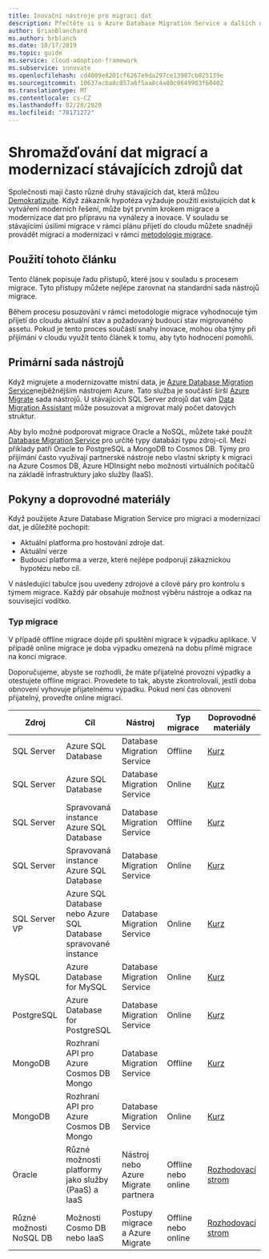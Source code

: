 ```yaml
---
title: Inovační nástroje pro migraci dat
description: Přečtěte si o Azure Database Migration Service a dalších nástrojích, které migrují a modernizovatí data pro přípravu na vynálezy a inovace cloudu.
author: BrianBlanchard
ms.author: brblanch
ms.date: 10/17/2019
ms.topic: guide
ms.service: cloud-adoption-framework
ms.subservice: innovate
ms.openlocfilehash: cd4009e8201cf6267e9da297ce13987cb025139e
ms.sourcegitcommit: 10637acba8c857a6f5aa8c4a80c0649903f60402
ms.translationtype: MT
ms.contentlocale: cs-CZ
ms.lasthandoff: 02/28/2020
ms.locfileid: "78171272"
---
```

# <a name="collect-data-through-the-migration-and-modernization-of-existing-data-sources"></a>Shromažďování dat migrací a modernizací stávajících zdrojů dat

Společnosti mají často různé druhy stávajících dat, která můžou [Demokratizujte](../considerations/data.md). Když zákazník hypotéza vyžaduje použití existujících dat k vytváření moderních řešení, může být prvním krokem migrace a modernizace dat pro přípravu na vynálezy a inovace. V souladu se stávajícími úsilími migrace v rámci plánu přijetí do cloudu můžete snadněji provádět migraci a modernizaci v rámci [metodologie migrace](../../migrate/index.md).

## <a name="use-of-this-article"></a>Použití tohoto článku

Tento článek popisuje řadu přístupů, které jsou v souladu s procesem migrace. Tyto přístupy můžete nejlépe zarovnat na standardní sada nástrojů migrace.

Během procesu posuzování v rámci metodologie migrace vyhodnocuje tým přijetí do cloudu aktuální stav a požadovaný budoucí stav migrovaného assetu. Pokud je tento proces součástí snahy inovace, mohou oba týmy při přijímání v cloudu využít tento článek k tomu, aby tyto hodnocení pomohli.

## <a name="primary-toolset"></a>Primární sada nástrojů

Když migrujete a modernizovatte místní data, je [Azure Database Migration Service](https://docs.microsoft.com/azure/dms)nejběžnějším nástrojem Azure. Tato služba je součástí širší [Azure Migrate](https://docs.microsoft.com/azure/migrate/migrate-services-overview) sada nástrojů. U stávajících SQL Server zdrojů dat vám [Data Migration Assistant](https://docs.microsoft.com/sql/dma/dma-overview) může posuzovat a migrovat malý počet datových struktur.

Aby bylo možné podporovat migrace Oracle a NoSQL, můžete také použít [Database Migration Service](https://docs.microsoft.com/azure/dms) pro určité typy databází typu zdroj-cíl. Mezi příklady patří Oracle to PostgreSQL a MongoDB to Cosmos DB. Týmy pro přijímání často využívají partnerské nástroje nebo vlastní skripty k migraci na Azure Cosmos DB, Azure HDInsight nebo možnosti virtuálních počítačů na základě infrastruktury jako služby (IaaS).

## <a name="considerations-and-guidance"></a>Pokyny a doprovodné materiály

Když použijete Azure Database Migration Service pro migraci a modernizaci dat, je důležité pochopit:

- Aktuální platforma pro hostování zdroje dat.
- Aktuální verze
- Budoucí platforma a verze, které nejlépe podporují zákaznickou hypotézu nebo cíl.

V následující tabulce jsou uvedeny zdrojové a cílové páry pro kontrolu s týmem migrace. Každý pár obsahuje možnost výběru nástroje a odkaz na související vodítko.

### <a name="migration-type"></a>Typ migrace

V případě offline migrace dojde při spuštění migrace k výpadku aplikace. V případě online migrace je doba výpadku omezená na dobu přímé migrace na konci migrace.

Doporučujeme, abyste se rozhodli, že máte přijatelné provozní výpadky a otestujete offline migraci. Provedete to tak, abyste zkontrolovali, jestli doba obnovení vyhovuje přijatelnému výpadku. Pokud není čas obnovení přijatelný, proveďte online migraci.

|Zdroj  |Cíl  |Nástroj  |Typ migrace  |Doprovodné materiály  |
|---------|---------|---------|---------|---------|
|SQL Server|Azure SQL Database|Database Migration Service|Offline|[Kurz](https://docs.microsoft.com/azure/dms/tutorial-sql-server-to-azure-sql)|
|SQL Server|Azure SQL Database|Database Migration Service|Online|[Kurz](https://docs.microsoft.com/azure/dms/tutorial-sql-server-azure-sql-online)|
|SQL Server|Spravovaná instance Azure SQL Database|Database Migration Service|Offline|[Kurz](https://docs.microsoft.com/azure/dms/tutorial-sql-server-to-managed-instance)|
|SQL Server|Spravovaná instance Azure SQL Database|Database Migration Service|Online|[Kurz](https://docs.microsoft.com/azure/dms/tutorial-sql-server-managed-instance-online)|
|SQL Server VP|Azure SQL Database nebo Azure SQL Database spravované instance|Database Migration Service|Online|[Kurz](https://docs.microsoft.com/azure/dms/tutorial-rds-sql-server-azure-sql-and-managed-instance-online)|
|MySQL|Azure Database for MySQL|Database Migration Service|Online|[Kurz](https://docs.microsoft.com/azure/dms/tutorial-mysql-azure-mysql-online)|
|PostgreSQL|Azure Database for PostgreSQL|Database Migration Service|Online|[Kurz](https://docs.microsoft.com/azure/dms/tutorial-postgresql-azure-postgresql-online)|
|MongoDB|Rozhraní API pro Azure Cosmos DB Mongo|Database Migration Service|Offline|[Kurz](https://docs.microsoft.com/azure/dms/tutorial-mongodb-cosmos-db)|
|MongoDB|Rozhraní API pro Azure Cosmos DB Mongo|Database Migration Service|Online|[Kurz](https://docs.microsoft.com/azure/dms/tutorial-mongodb-cosmos-db-online)|
|Oracle|Různé možnosti platformy jako služby (PaaS) a IaaS|Nástroj nebo Azure Migrate partnera|Offline nebo online|[Rozhodovací strom](../../migrate/expanded-scope/data-oracle-migration.md)|
|Různé možnosti NoSQL DB|Možnosti Cosmo DB nebo IaaS|Postupy migrace a Azure Migrate|Offline nebo online|[Rozhodovací strom](../../migrate/expanded-scope/data-no-sql-migration.md)|
